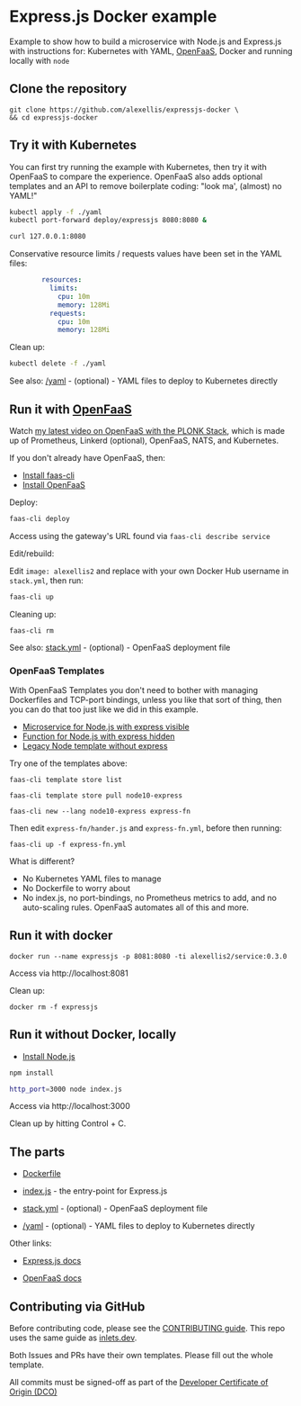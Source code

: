 # Express.js Docker example

Example to show how to build a microservice with Node.js and Express.js with instructions for: Kubernetes with YAML, [OpenFaaS](https://github.com/openfaas/faas), Docker and running locally with `node`

## Clone the repository

```
git clone https://github.com/alexellis/expressjs-docker \
&& cd expressjs-docker
```

## Try it with Kubernetes

You can first try running the example with Kubernetes, then try it with OpenFaaS to compare the experience. OpenFaaS also adds optional templates and an API to remove boilerplate coding: "look ma', (almost) no YAML!"

```sh
kubectl apply -f ./yaml
kubectl port-forward deploy/expressjs 8080:8080 &

curl 127.0.0.1:8080
```

Conservative resource limits / requests values have been set in the YAML files:

```yaml
        resources:
          limits:
            cpu: 10m
            memory: 128Mi
          requests:
            cpu: 10m
            memory: 128Mi
```

Clean up:

```sh
kubectl delete -f ./yaml
```

See also: [/yaml](./yaml) - (optional) - YAML files to deploy to Kubernetes directly

## Run it with [OpenFaaS](https://github.com/openfaas/faas)

Watch [my latest video on OpenFaaS with the PLONK Stack](https://skillsmatter.com/skillscasts/14268-serverless-2-0-get-started-with-the-plonk-stack?utm_medium=social&utm_source=twitter&utm_campaign=bafdbc&utm_content=skillscast), which is made up of Prometheus, Linkerd (optional), OpenFaaS, NATS, and Kubernetes.

If you don't already have OpenFaaS, then:

* [Install faas-cli](https://docs.openfaas.com/cli/install/)
* [Install OpenFaaS](https://docs.openfaas.com/deployment/)

Deploy:

```sh
faas-cli deploy
```

Access using the gateway's URL found via `faas-cli describe service`

Edit/rebuild:

Edit `image: alexellis2` and replace with your own Docker Hub username in `stack.yml`, then run:

```sh
faas-cli up
```

Cleaning up:

```
faas-cli rm
```

See also: [stack.yml](./stack.yml) - (optional) - OpenFaaS deployment file

### OpenFaaS Templates

With OpenFaaS Templates you don't need to bother with managing Dockerfiles and TCP-port bindings, unless you like that sort of thing, then you can do that too just like we did in this example.

* [Microservice for Node.js with express visible](https://github.com/openfaas-incubator/node10-express-service/)
* [Function for Node.js with express hidden](https://github.com/openfaas-incubator/node10-express-service/)
* [Legacy Node template without express](https://github.com/openfaas/templates/tree/master/template/node)

Try one of the templates above:

```
faas-cli template store list

faas-cli template store pull node10-express

faas-cli new --lang node10-express express-fn
```

Then edit `express-fn/hander.js` and `express-fn.yml`, before then running:

```
faas-cli up -f express-fn.yml
```

What is different?

* No Kubernetes YAML files to manage
* No Dockerfile to worry about
* No index.js, no port-bindings, no Prometheus metrics to add, and no auto-scaling rules. OpenFaaS automates all of this and more.

## Run it with docker

```
docker run --name expressjs -p 8081:8080 -ti alexellis2/service:0.3.0
```

Access via http://localhost:8081

Clean up:

```
docker rm -f expressjs
```

## Run it without Docker, locally

* [Install Node.js](https://nodejs.org/en/)

```sh
npm install

http_port=3000 node index.js
```

Access via http://localhost:3000

Clean up by hitting Control + C.

## The parts

* [Dockerfile](./Dockerfile)

* [index.js](./index.js) - the entry-point for Express.js

* [stack.yml](./stack.yml) - (optional) - OpenFaaS deployment file

* [/yaml](./yaml) - (optional) - YAML files to deploy to Kubernetes directly

Other links:

* [Express.js docs](https://expressjs.com)

* [OpenFaaS docs](https://www.openfaas.com/)

## Contributing via GitHub

Before contributing code, please see the [CONTRIBUTING guide](https://github.com/alexellis/inlets/blob/master/CONTRIBUTING.md). This repo uses the same guide as [inlets.dev](https://inlets.dev/).

Both Issues and PRs have their own templates. Please fill out the whole template.

All commits must be signed-off as part of the [Developer Certificate of Origin (DCO)](https://developercertificate.org)
